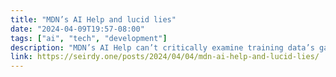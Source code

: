 ```yaml
---
title: "MDN’s AI Help and lucid lies"
date: "2024-04-09T19:57-08:00"
tags: ["ai", "tech", "development"]
description: "MDN’s AI Help can’t critically examine training data’s gaps, biases, and unrelated topics. It’s a useful demonstration of LLMs’ uncorrectable lucid lies."
link: https://seirdy.one/posts/2024/04/04/mdn-ai-help-and-lucid-lies/
---
```

